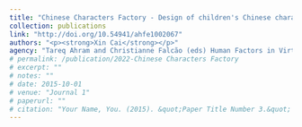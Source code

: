 ```yaml
---
title: "Chinese Characters Factory - Design of children's Chinese character construction enlightenment game based on augmented reality technology"
collection: publications
link: "http://doi.org/10.54941/ahfe1002067"
authors: "<p><strong>Xin Cai</strong></p>"
agency: "Tareq Ahram and Christianne Falcão (eds) Human Factors in Virtual Environments and Game Design. AHFE (2022) International Conference. AHFE Open Access, vol 50. AHFE International, USA."
# permalink: /publication/2022-Chinese Characters Factory
# excerpt: ""
# notes: ""
# date: 2015-10-01
# venue: "Journal 1"
# paperurl: ""
# citation: "Your Name, You. (2015). &quot;Paper Title Number 3.&quot; <i>Journal 1</i>. 1(3)."
---
```

